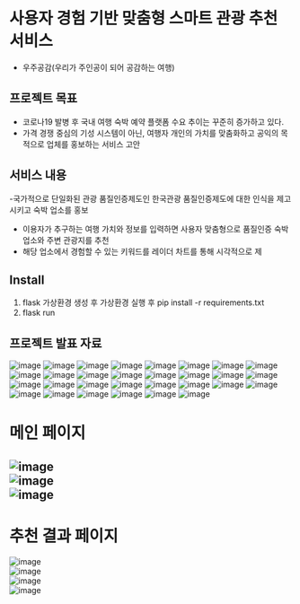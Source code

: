 # 사용자 경험 기반 맞춤형 스마트 관광 추천 서비스 
- 우주공감(우리가 주인공이 되어 공감하는 여행)

## 프로젝트 목표
- 코로나19 발병 후 국내 여행 숙박 예약 플랫폼 수요 추이는 꾸준히 증가하고 있다.
- 가격 경쟁 중심의 기성 시스템이 아닌, 여행자 개인의 가치를 맞춤화하고 공익의 목적으로 업체를 홍보하는 서비스 고안

## 서비스 내용
-국가적으로 단일화된 관광 품질인증제도인 한국관광 품질인증제도에 대한 인식을 제고시키고 숙박 업소를 홍보
- 이용자가 추구하는 여행 가치와 정보를 입력하면 사용자 맞춤형으로 품질인증 숙박 업소와 주변 관광지를 추천
- 해당 업소에서 경험할 수 있는 키워드를 레이더 차트를 통해 시각적으로 제

## Install  
1. flask 가상환경 생성 후 가상환경 실행 후 pip install -r requirements.txt  
1. flask run  

## 프로젝트 발표 자료

![image](https://user-images.githubusercontent.com/59672592/162621181-c1c9bb63-7feb-46c7-8faf-7ebd53b248a7.png)
![image](https://user-images.githubusercontent.com/59672592/162621208-a35b1389-4c71-4ad7-9c2f-16a3ab3904f1.png)
![image](https://user-images.githubusercontent.com/59672592/162621244-fde6c23d-5156-4bbd-849e-b3d128f1ffa9.png)
![image](https://user-images.githubusercontent.com/59672592/162621250-2ccf947e-9264-4c0b-92a0-8889a34436ba.png)
![image](https://user-images.githubusercontent.com/59672592/162621255-73ad1e7d-6891-4bfc-bb19-8937c60bc29a.png)
![image](https://user-images.githubusercontent.com/59672592/162621263-f0037c24-9c49-438a-952f-e1600a78bce3.png)
![image](https://user-images.githubusercontent.com/59672592/162621269-00c51634-7896-418c-a3ce-6ec166e9ec13.png)
![image](https://user-images.githubusercontent.com/59672592/162621277-5a925b85-ed2a-498b-9c34-189fc0627ace.png)
![image](https://user-images.githubusercontent.com/59672592/162621287-d778dc7c-66bb-47f2-8e53-1f70e7b23a4b.png)
![image](https://user-images.githubusercontent.com/59672592/162621292-3384e295-a3bb-41f1-945a-068690ffa562.png)
![image](https://user-images.githubusercontent.com/59672592/162621301-8e72e30a-6e9b-43c8-a27c-d0f700b4e4b8.png)
![image](https://user-images.githubusercontent.com/59672592/162621311-8bc2c077-ddff-4a33-b3ac-f1863ee2b701.png)
![image](https://user-images.githubusercontent.com/59672592/162621324-9629bd29-1ac6-4f47-b043-3d606074bf0b.png)
![image](https://user-images.githubusercontent.com/59672592/162621331-bf980e63-a4a2-46bf-b546-ea73b06323ea.png)
![image](https://user-images.githubusercontent.com/59672592/162621339-2960f09e-d6c2-4c1f-a438-6de2e6480890.png)
![image](https://user-images.githubusercontent.com/59672592/162621347-2f4bad26-a9d9-4686-8c63-817ffbe14542.png)
![image](https://user-images.githubusercontent.com/59672592/162621357-9602dbc0-1ed1-4efa-82f7-715766612a19.png)
![image](https://user-images.githubusercontent.com/59672592/162621370-8197a963-2c76-4fd4-a598-fc93e7f78c02.png)
![image](https://user-images.githubusercontent.com/59672592/162621381-9ecc6e87-bb81-4aaf-8646-64f8f609cbda.png)
![image](https://user-images.githubusercontent.com/59672592/162621390-285813ec-ab54-4347-8dfc-f304081b7f2c.png)
![image](https://user-images.githubusercontent.com/59672592/162621403-8c1d0f58-38bb-4bcc-915f-405441488208.png)
![image](https://user-images.githubusercontent.com/59672592/162621413-d5e2ad6f-1c7c-465f-a727-1a2049bbc0ae.png)
![image](https://user-images.githubusercontent.com/59672592/162621426-1f01f28e-2056-457f-b394-989e03da07aa.png)
![image](https://user-images.githubusercontent.com/59672592/162621433-ab101f61-924d-4b9f-8616-41b6b536fcf6.png)
![image](https://user-images.githubusercontent.com/59672592/162621438-a2da7515-f540-473b-8a5f-e89f2bc2cc4c.png)
![image](https://user-images.githubusercontent.com/59672592/162621751-bd58c64d-d057-45e8-9541-9d270a8703a9.png)
![image](https://user-images.githubusercontent.com/59672592/162621456-1275f0a3-7505-499e-a42f-904c0c5fa718.png)
![image](https://user-images.githubusercontent.com/59672592/162621533-7ff01c4d-ec25-4434-924a-b5eb8c799414.png)
![image](https://user-images.githubusercontent.com/59672592/162621581-6fa47c97-a7b1-4138-9d56-749a2dbf5248.png)
![image](https://user-images.githubusercontent.com/59672592/162621634-471c4b08-786c-4937-9fbd-fb08c72c721e.png)
# 메인 페이지
![image](https://user-images.githubusercontent.com/59672592/132982902-566d744f-2dcd-4e62-9719-0c2c177c19d8.png)  
![image](https://user-images.githubusercontent.com/59672592/132982914-e5f97ac8-2d70-4c62-bdf0-a336e4c4c2e9.png)  
![image](https://user-images.githubusercontent.com/59672592/132982927-2e130122-21f8-4b26-9323-e25ccddb052c.png)  
---
# 추천 결과 페이지  
![image](https://user-images.githubusercontent.com/59672592/132983186-64282d70-af4a-4152-aba4-b2ac3961330c.png)  
![image](https://user-images.githubusercontent.com/59672592/132983205-f7b40dd7-7bf5-4d02-a54e-a5355eb47f06.png)  
![image](https://user-images.githubusercontent.com/59672592/132983221-d8bc5b6b-d7c9-4bdb-b7ff-723e15b47baa.png)  
![image](https://user-images.githubusercontent.com/59672592/132983230-aff03f0b-9d45-4260-a802-a672a24c022e.png)  

